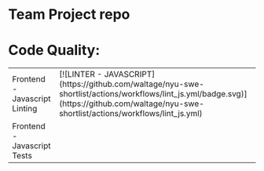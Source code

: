 # Team Project repo

# Code Quality:

<table>
<tr>
  <td>
    Frontend - Javascript Linting
  </td>
  <td>
    [![LINTER - JAVASCRIPT](https://github.com/waltage/nyu-swe-shortlist/actions/workflows/lint_js.yml/badge.svg)](https://github.com/waltage/nyu-swe-shortlist/actions/workflows/lint_js.yml)
  </td>
</tr>
<tr>
  <td>
  Frontend - Javascript Tests
  </td>
  <td>

  </td>
</table

